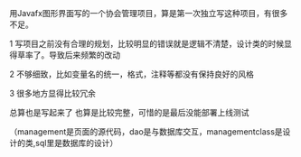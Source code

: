 用Javafx图形界面写的一个协会管理项目，算是第一次独立写这种项目，有很多不足。

1 写项目之前没有合理的规划，比较明显的错误就是逻辑不清楚，设计类的时候显得草率了。导致后来频繁的改动

2 不够细致，比如变量名的统一，格式，注释等都没有保持良好的风格

3 很多地方显得比较冗余

总算也是写起来了 也算是比较完整，可惜的是最后没能部署上线测试

（management是页面的源代码，dao是与数据库交互，managementclass是设计的类,sql里是数据库的设计）
